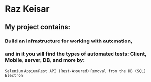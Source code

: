 # Raz Keisar

## My project contains:

### Build an infrastructure for working with automation, 
### and in it you will find the types of automated tests: Client, Mobile, server, DB, and more by:

``Selenium``
``Appium``
``Rest API (Rest-Assured)``
``Removal from the DB (SQL) ``
``Electron``
